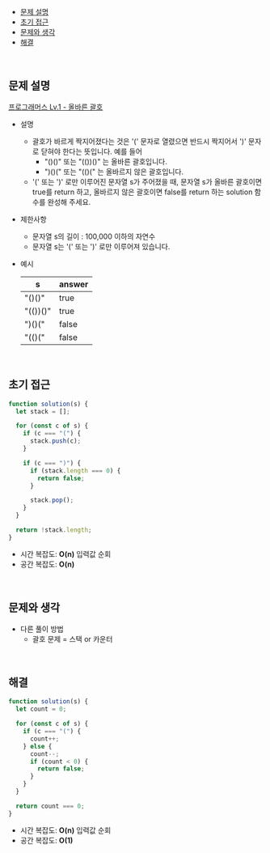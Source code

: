 - [문제 설명](#문제-설명)
- [초기 접근](#초기-접근)
- [문제와 생각](#문제와-생각)
- [해결](#해결)

<br>

## 문제 설명

[프로그래머스 Lv.1 - 올바른 괄호](https://school.programmers.co.kr/learn/courses/30/lessons/12909)

- 설명
  - 괄호가 바르게 짝지어졌다는 것은 '(' 문자로 열렸으면 반드시 짝지어서 ')' 문자로 닫혀야 한다는 뜻입니다. 예를 들어
    - "()()" 또는 "(())()" 는 올바른 괄호입니다.
    - ")()(" 또는 "(()(" 는 올바르지 않은 괄호입니다.
  - '(' 또는 ')' 로만 이루어진 문자열 s가 주어졌을 때, 문자열 s가 올바른 괄호이면 true를 return 하고, 올바르지 않은 괄호이면 false를 return 하는 solution 함수를 완성해 주세요.
- 제한사항
  - 문자열 s의 길이 : 100,000 이하의 자연수
  - 문자열 s는 '(' 또는 ')' 로만 이루어져 있습니다.
- 예시

  | s        | answer |
  | -------- | ------ |
  | "()()"   | true   |
  | "(())()" | true   |
  | ")()("   | false  |
  | "(()("   | false  |

<br>

## 초기 접근

```javascript
function solution(s) {
  let stack = [];

  for (const c of s) {
    if (c === "(") {
      stack.push(c);
    }

    if (c === ")") {
      if (stack.length === 0) {
        return false;
      }

      stack.pop();
    }
  }

  return !stack.length;
}
```

- 시간 복잡도: **O(n)** 입력값 순회
- 공간 복잡도: **O(n)**

<br>

## 문제와 생각

- 다른 풀이 방법
  - 괄호 문제 = 스택 or 카운터

<br>

## 해결

```javascript
function solution(s) {
  let count = 0;

  for (const c of s) {
    if (c === "(") {
      count++;
    } else {
      count--;
      if (count < 0) {
        return false;
      }
    }
  }

  return count === 0;
}
```

- 시간 복잡도: **O(n)** 입력값 순회
- 공간 복잡도: **O(1)**
